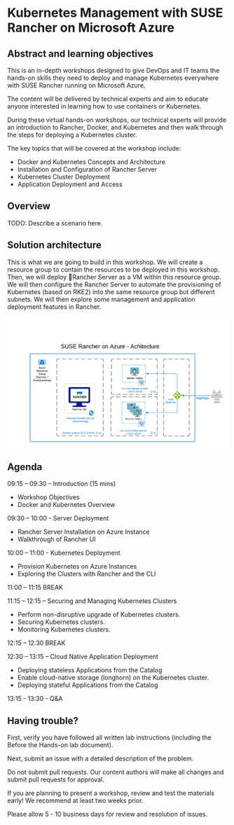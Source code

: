 # Kubernetes Management with SUSE Rancher on Microsoft Azure



## Abstract and learning objectives

This is an in-depth workshops designed to give DevOps and IT teams the hands-on skills they need to deploy and manage Kubernetes everywhere with SUSE Rancher running on Microsoft Azure.

 

The content will be delivered by technical experts and aim to educate anyone interested in learning how to use containers or Kubernetes.

 

During these virtual hands-on workshops, our technical experts will provide an introduction to Rancher, Docker, and Kubernetes and then walk through the steps for deploying a Kubernetes cluster.

 

The key topics that will be covered at the workshop include:

- Docker and Kubernetes Concepts and Architecture
- Installation and Configuration of Rancher Server
- Kubernetes Cluster Deployment
- Application Deployment and Access



## Overview

TODO: Describe a scenario here.



## Solution architecture

This is what we are going to build in this workshop. We will create a resource group to contain the resources to be deployed in this workshop. Then, we will deploy Rancher Server as a VM within this resource group. We will then configure the Rancher Server to automate the provisioning of Kubernetes (based on RKE2) into the same resource group but different subnets. We will then explore some management and application deployment features in Rancher. 

![suse-rancher-architecture](./docs/images/suse-rancher-architecture.png)



## Agenda

 

09:15 – 09:30 – Introduction (15 mins)

- Workshop Objectives
- Docker and Kubernetes Overview



09:30 – 10:00 - Server Deployment

- Rancher Server Installation on Azure Instance
- Walkthrough of Rancher UI



10:00  – 11:00 - Kubernetes Deployment

- Provision Kubernetes on Azure Instances
- Exploring the Clusters with Rancher and the CLI



11:00 – 11:15 BREAK



11:15 – 12:15 – Securing and Managing Kubernetes Clusters

- Perform non-disruptive upgrade of Kubernetes clusters.
- Securing Kubernetes clusters.
- Monitoring Kubernetes clusters.



12:15 – 12:30 BREAK



12:30 – 13:15 – Cloud Native Application Deployment

- Deploying stateless Applications from the Catalog
- Enable cloud-native storage (longhorn) on the Kubernetes cluster.
- Deploying stateful Applications from the Catalog



13:15 - 13:30 - Q&A

 

## Having trouble?

First, verify you have followed all written lab instructions (including the Before the Hands-on lab document).

Next, submit an issue with a detailed description of the problem.

Do not submit pull requests. Our content authors will make all changes and submit pull requests for approval.

If you are planning to present a workshop, review and test the materials early! We recommend at least two weeks prior.

Please allow 5 - 10 business days for review and resolution of issues.

